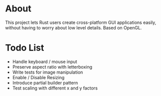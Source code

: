 # About
This project lets Rust users create cross-platform GUI applications easily, without having to worry about low level details. Based on OpenGL.

# Todo List
* Handle keyboard / mouse input
* Preserve aspect ratio with letterboxing
* Write tests for image manipulation
* Enable / Disable Resizing
* Introduce partial builder pattern
* Test scaling with different x and y factors
